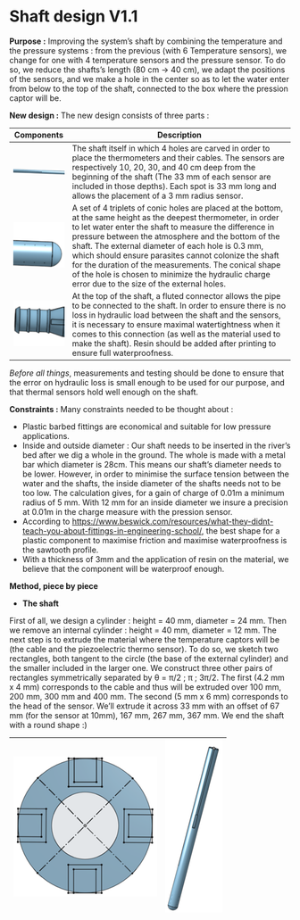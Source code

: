 # Shaft design V1.1

**Purpose :**
Improving the system’s shaft by combining the temperature and the pressure systems : from the previous (with 6 Temperature sensors), we change for one with 4 temperature sensors and the pressure sensor. To do so, we reduce the shafts’s length (80 cm → 40 cm), we adapt the positions of the sensors, and we make a hole in the center so as to let the water enter from below to the top of the shaft, connected to the box where the pression captor will be.

**New design :** The new design consists of three parts : 

|Components                        |Description            |
|----------------------------------|-----------------------|
|![Shaft's body](Shaft_body.png)   | The shaft itself in which 4 holes are carved in order to place the thermometers and their cables. The sensors are respectively 10, 20, 30, and 40 cm deep from the beginning of the shaft (The 33 mm of each sensor are included in those depths). Each spot is 33 mm long and allows the placement of a 3 mm radius sensor. |
|![Shaft's end](Shaft_end.png)     | A set of 4 triplets of conic holes are placed at the bottom, at the same height as the deepest thermometer, in order to let water enter the shaft to measure the difference in pressure between the atmosphere and the bottom of the shaft. The external diameter of each hole is 0.3 mm, which should ensure parasites cannot colonize the shaft for the duration of the measurements. The conical shape of the hole is chosen to minimize the hydraulic charge error due to the size of the external holes.   |
|![Shaft's head](Shaft_head.png)   | At the top of the shaft, a fluted connector allows the pipe to be connected to the shaft. In order to ensure there is no loss in hydraulic load between the shaft and the sensors, it is necessary to ensure maximal watertightness when it comes to this connection (as well as the material used to make the shaft). Resin should be added after printing to ensure full waterproofness.      |



_Before all things_, measurements and testing should be done to ensure that the error on hydraulic loss is small enough to be used for our purpose, and that thermal sensors hold well enough on the shaft. 

**Constraints :** Many constraints needed to be thought about : 
 - Plastic barbed fittings are economical and suitable for low pressure applications.
 - Inside and outside diameter : Our shaft needs to be inserted in the river’s bed after we dig a whole in the ground. The whole is made with a metal bar which diameter is 28cm. This means our shaft’s diameter needs to be lower. However, in order to minimise the surface tension between the water and the shafts, the inside diameter of the shafts needs not to be too low. The calculation gives, for a gain of charge of 0.01m a minimum radius of 5 mm. With 12 mm for an inside diameter we insure a precision at 0.01m in the charge measure with the pression sensor.
 - According to https://www.beswick.com/resources/what-they-didnt-teach-you-about-fittings-in-engineering-school/, the best shape for a plastic component to maximise friction and maximise waterproofness is the sawtooth profile. 
 - With a thickness of 3mm and the application of resin on the material, we believe that the component will be waterproof enough.

**Method, piece by piece**

+ **The shaft**

First of all, we design a cylinder : height = 40 mm, diameter = 24 mm. Then we remove an internal cylinder : height = 40 mm, diameter = 12 mm. 
The next step is to extrude the material where the temperature captors will be (the cable and the piezoelectric thermo sensor). To do so, we sketch two rectangles, both tangent to the circle (the base of the external cylinder) and the smaller included in the larger one. We construct three other pairs of rectangles symmetrically separated by θ = π/2 ; π ; 3π/2.
The first (4.2 mm x 4 mm) corresponds to the cable and thus will be extruded over 100 mm, 200 mm, 300 mm and 400 mm. The second (5 mm x 6 mm) corresponds to the head of the sensor. We’ll extrude it across 33 mm with an offset of 67 mm (for the sensor at 10mm), 167 mm, 267 mm, 367 mm.
We end the shaft with a round shape :)


|![Top view](Shaft_Top_View.png)   |![Full design](Shaft_design.png)    |
|----------------------------------|------------------------------------|




